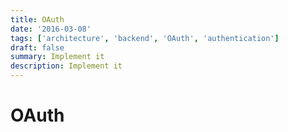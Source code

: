 ```yaml
---
title: OAuth
date: '2016-03-08'
tags: ['architecture', 'backend', 'OAuth', 'authentication']
draft: false
summary: Implement it
description: Implement it
---
```


# OAuth



